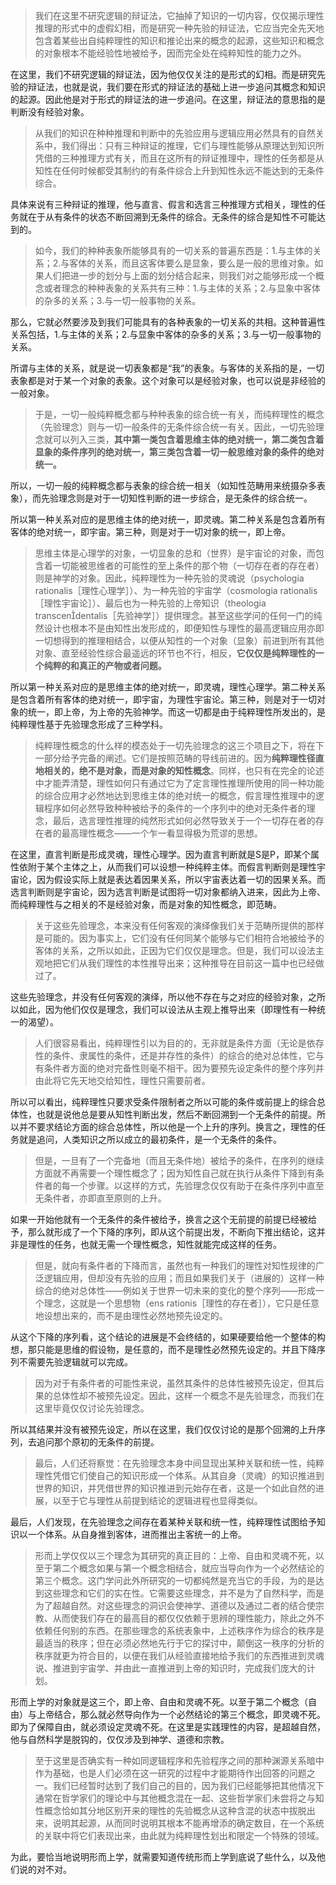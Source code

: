 <blockquote data-pid="C1Z1aGTR">我们在这里不研究逻辑的辩证法，它抽掉了知识的一切内容，仅仅揭示理性推理的形式中的虚假幻相，而是研究一种先验的辩证法，它应当完全先天地包含着某些出自纯粹理性的知识和推论出来的概念的起源，这些知识和概念的对象根本不能经验性地被给予，因而完全处在纯粹知性的能力之外。</blockquote><p data-pid="LJdIbpll">在这里，我们不研究逻辑的辩证法，因为他仅仅关注的是形式的幻相。而是研究先验的辩证法，也就是说，我们要在形式的辩证法的基础上进一步追问其概念和知识的起源。因此他是对于形式的辩证法的进一步追问。在这里，辩证法的意思指的是判断没有经验对象。</p><blockquote data-pid="-zgsf-Vb">从我们的知识在种种推理和判断中的先验应用与逻辑应用必然具有的自然关系中，我们得出：只有三种辩证的推理，它们与理性能够从原理达到知识所凭借的三种推理方式有关，而且在这所有的辩证推理中，理性的任务都是从知性在任何时候都受其制约的有条件综合上升到知性永远不能达到的无条件综合。</blockquote><p data-pid="7Oa5uxB0">具体来说有三种辩证的推理，他与直言、假言和选言三种推理方式相关，理性的任务就在于从有条件的状态不断回溯到无条件的综合。无条件的综合是知性不可能达到的。</p><blockquote data-pid="CWWS-END">如今，我们的种种表象所能够具有的一切关系的普遍东西是：1.与主体的关系；2.与客体的关系，而且这客体要么是显象，要么是一般的思维对象。如果人们把进一步的划分与上面的划分结合起来，则我们对之能够形成一个概念或者理念的种种表象的关系共有三种：1.与主体的关系；2.与显象中客体的杂多的关系；3.与一切一般事物的关系。</blockquote><p data-pid="aMKGvzJV">那么，它就必然要涉及到我们可能具有的各种表象的一切关系的共相。这种普遍性关系包括，1.与主体的关系；2.与显象中客体的杂多的关系；3.与一切一般事物的关系。</p><p data-pid="T_Zm89wh">所谓与主体的关系，就是说一切表象都是“我”的表象。与客体的关系指的是，一切表象都是对于某一个对象的表象。这个对象可以是经验对象，也可以说是非经验的一般对象。</p><blockquote data-pid="UinNxDls">于是，一切一般纯粹概念都与种种表象的综合统一有关，而纯粹理性的概念（先验理念）则与一切一般条件的无条件综合统一有关。因此，一切先验理念就可以列入三类，<b>其中第一类包含着思维主体的绝对统一，第二类包含着显象的条件序列的绝对统一，第三类包含着一切一般思维对象的条件的绝对统一。</b></blockquote><p data-pid="Hl4hFPE1">所以，一切一般的纯粹概念都与表象的综合统一相关（如知性范畴用来统摄杂多表象），而先验理念则是对于一切知性判断的进一步综合，是无条件的综合统一。</p><p data-pid="0ETX4rzf">所以第一种关系对应的是思维主体的绝对统一，即灵魂。第二种关系是包含着所有客体的绝对统一，即宇宙。第三种，则是对于一切对象的统一，即上帝。</p><blockquote data-pid="Ee-xRlT5">思维主体是心理学的对象，一切显象的总和（世界）是宇宙论的对象，而包含着一切能被思维者的可能性的至上条件的那个物（一切存在者的存在者）则是神学的对象。因此，纯粹理性为一种先验的灵魂说（psychologia rationalis［理性心理学］）、为一种先验的宇宙学（cosmologia rationalis［理性宇宙论］）、最后也为一种先验的上帝知识（theologia transcendentalis［先验神学］）提供理念。甚至这些学问的任何一门的纯然设计也根本不是由知性出发形成的，即便知性与理性的最高逻辑应用亦即一切想得到的推理相结合，以便从知性的一个对象（显象）前进到所有其他对象、直至经验性综合最遥远的环节也不行，相反，<b>它仅仅是纯粹理性的一个纯粹的和真正的产物或者问题。</b></blockquote><p data-pid="Sj0Dju0R">所以第一种关系对应的是思维主体的绝对统一，即灵魂，理性心理学。第二种关系是包含着所有客体的绝对统一，即宇宙，为理性宇宙论。第三种，则是对于一切对象的统一，即上帝，为上帝的先验神学。而这一切都是由于纯粹理性所发出的，是纯粹理性基于先验理念形成了三种学科。</p><blockquote data-pid="y2Jrz2X1">纯粹理性概念的什么样的模态处于一切先验理念的这三个项目之下，将在下一部分给予完备的阐述。它们是按照范畴的导线前进的。因为<b>纯粹理性径直地相关的，绝不是对象，而是对象的知性概念</b>。同样，也只有在完全的论述中才能弄清楚，理性如何只有通过它为了定言理性推理所使用的同一种功能的综合应用才必然地达到思维主体的绝对统一的概念，假言理性推理中的逻辑程序如何必然导致种种被给予的条件的一个序列中的绝对无条件者的理念，最后，选言理性推理的纯然形式如何必然导致关于一个一切存在者的存在者的最高理性概念——一个乍一看显得极为荒谬的思想。</blockquote><p data-pid="fSAXSqsJ">在这里，直言判断是形成灵魂，理性心理学。因为直言判断就是S是P，即某个属性依附于某个主体之上，从而我们可以设想一种纯粹主体。而假言判断则是理性宇宙论，因为假设实际上就是表达着因果关系，所以宇宙表达着一切的因果关系。而选言判断则是宇宙论，因为选言判断是试图将一切对象都纳入进来，因此为上帝、而纯粹理性与之相关的不是经验对象，而是对象的知性概念，即范畴。</p><blockquote data-pid="EOcmdJmP">关于这些先验理念，本来没有任何客观的演绎像我们关于范畴所提供的那样是可能的。因为事实上，它们没有任何同某个能够与它们相符合地被给予的客体的关系，之所以如此，正因为它们仅仅是理念。但是，我们可以设法主观地把它们从我们理性的本性推导出来；这种推导在目前这一篇中也已经做过了。</blockquote><p data-pid="-ILNl4AX">这些先验理念，并没有任何客观的演绎，所以他不存在与之对应的经验对象，之所以如此，因为他们仅仅是理念，我们可以设法从主观上推导出来（即理性有一种统一的渴望）。</p><blockquote data-pid="IZ1k1gma">人们很容易看出，纯粹理性引以为目的的，无非就是条件方面（无论是依存性的条件、隶属性的条件，还是并存性的条件）的综合的绝对总体性，它与有条件者方面的绝对完备性则毫不相干。因为要预先设定条件的整个序列并由此将它先天地交给知性，理性只需要前者。</blockquote><p data-pid="IBvfhgVi">所以可以看出，纯粹理性只要求受条件限制者之所以可能的条件或前提上的综合总体性，也就是说他总是要从知性判断出发，然后不断回溯到一个无条件的前提。所以并不要求结论方面的综合总体性，所以他是一个上升的序列。换言之，理性的任务就是追问，人类知识之所以成立的最初条件，是一个无条件的条件。</p><blockquote data-pid="pu9fl0su">但是，一旦有了一个完备地（而且无条件地）被给予的条件，在序列的继续方面就不再需要一个理性概念了；因为知性自己就在执行从条件下降到有条件者的每一个步骤。以这样的方式，先验理念仅仅有助于在条件序列中直至无条件者，亦即直至原则的上升。</blockquote><p data-pid="wviDEJXz">如果一开始他就有一个无条件的条件被给予，换言之这个无前提的前提已经被给予，那么就形成了一个下降的序列，即从这个前提出发，不断向下推出结论，这并非是理性的任务，也就无需一个理性概念，知性就能完成这样的任务。</p><blockquote data-pid="rR50O6Ei">但是，就向有条件者的下降而言，虽然也有一种我们的理性对知性规律的广泛逻辑应用，但却没有先验的应用；而且如果我们关于（进展的）这样一种综合的绝对总体性——例如关于世界一切未来的变化的整个序列——形成一个理念，这就是一个思想物（ens rationis［理性的存在者］），它只是任意地设想出来的，而不是由理性必然地预先设定的。</blockquote><p data-pid="kiRC1-Av">从这个下降的序列看，这个结论的进展是不会终结的，如果硬要给他一个整体的构想，那只能是思维的假设物，是任意的，而不是理性必然预先设定的。并且下降序列不需要先验逻辑就可以完成。</p><blockquote data-pid="qoWbKW1I">因为对于有条件者的可能性来说，虽然其条件的总体性被预先设定，但其后果的总体性却不被预先设定。因此，这样一个概念不是先验理念，而我们在这里毕竟仅仅讨论先验理念。</blockquote><p data-pid="3hG1-DIY">所以其结果并没有被预先设定，所以在这里，我们仅仅讨论的是那个回溯的上升序列，去追问那个原初的无条件的前提。</p><blockquote data-pid="gshxo2SS">最后，人们还将察觉：在先验理念本身中间显现出某种关联和统一性，纯粹理性凭借它们使自己的知识形成一个体系。从其自身（灵魂）的知识推进到世界的知识，并凭借世界的知识推进到元始存在者，这是一个如此自然的进展，以至于它与理性从前提到结论的逻辑进程也显得类似。</blockquote><p data-pid="LU6fisex">最后，人们发现，在先验理念之间存在着某种关联和统一性，纯粹理性试图给予知识以一个体系。从自身推到客体，进而推出主客统一的上帝。</p><blockquote data-pid="DewMKXUe">形而上学仅仅以三个理念为其研究的真正目的：上帝、自由和灵魂不死，以至于第二个概念如果与第一个概念相结合，就应当导向作为一个必然结论的第三个概念。这门学问此外所研究的一切都纯然是充当它的手段，为的是达到这些理念和它们的实在性。它需要这些理念，并不是为了自然科学，而是为了超越自然。对这些理念的洞识会使神学、道德以及通过二者的结合使宗教、从而使我们存在的最高目的都仅仅依赖于思辨的理性能力，除此之外不依赖任何别的东西。在那些理念的系统表象中，上述秩序作为综合的秩序是最适当的秩序；但在必须必然地先行于它的探讨中，颠倒这一秩序的分析的秩序就更为符合目的，以便在我们从经验直接地给予我们的东西推进到灵魂说、推进到宇宙学、并由此一直推进到上帝的知识时，完成我们庞大的计划。</blockquote><p data-pid="0zr8Uevm">形而上学的对象就是这三个，即上帝、自由和灵魂不死。以至于第二个概念（自由）与上帝结合，那么就必然导向作为一个必然结论的第三个概念，即灵魂不死。即为了保障自由，就必须设定灵魂不死。在这里是实践理性的内容，是超越自然，他与自然科学是脱钩的，仅仅涉及到神学、道德和宗教。</p><blockquote data-pid="JuGf-I8s">至于这里是否确实有一种如同逻辑程序和先验程序之间的那种渊源关系暗中作为基础，也是人们必须在这一研究的过程中才能期待作出回答的问题之一。我们已经暂时达到了我们自己的目的，因为我们已经能够把其他情况下通常在哲学家们的理论中与其他概念混在一起、这些哲学家们未尝将之与知性概念恰如其分地区别开来的理性的先验概念从这种含混的状态中拔脱出来，说明其起源，从而同时说明其根本不能再增添的确定数目，在一个系统的关联中将它们表现出来，由此就为纯粹理性划出和限定一个特殊的领域。</blockquote><p data-pid="zYR1UrX-">为此，要恰当地说明形而上学，就需要知道传统形而上学到底说了些什么，以及他们说的对不对。</p>